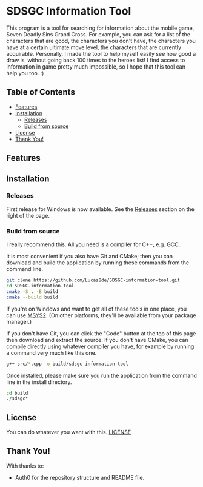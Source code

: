 # SDSGC Information Tool
This program is a tool for searching for information about the mobile game, Seven Deadly Sins Grand Cross. For example, you can ask for a list of the characters that are good, the characters you don't have, the characters you have at a certain ultimate move level, the characters that are currently acquirable. Personally, I made the tool to help myself easily see how good a draw is, without going back 100 times to the heroes list! I find access to information in game pretty much impossible, so I hope that this tool can help you too. :)

## Table of Contents
- [Features](#features)
- [Installation](#installation)
	- [Releases](#releases)
	- [Build from source](#build-from-source)
- [License](#license)
- [Thank You!](#thank-you)

## Features

## Installation
### Releases
First release for Windows is now available. See the [Releases](https://github.com/Lucaz8de/SDSGC-information-tool/releases) section on the right of the page.

### Build from source
I really recommend this. All you need is a compiler for C++, e.g. GCC.

It is most convenient if you also have Git and CMake; then you can download and build the application by running these commands from the command line.
```bash
git clone https://github.com/Lucaz8de/SDSGC-information-tool.git
cd SDSGC-information-tool
cmake -S . -B build
cmake --build build
```

If you're on Windows and want to get all of these tools in one place, you can use [MSYS2](https://www.msys2.org/). (On other platforms, they'll be available from your package manager.)

If you don't have Git, you can click the "Code" button at the top of this page then download and extract the source. If you don't have CMake, you can compile directly using whatever compiler you have, for example by running a command very much like this one.

```bash
g++ src/*.cpp -o build/sdsgc-information-tool
```

Once installed, please make sure you run the application from the command line in the install directory.
```bash
cd build
./sdsgc*
```

## License
You can do whatever you want with this. [LICENSE](LICENSE) 

## Thank You!
With thanks to:
- Auth0 for the repository structure and README file.

